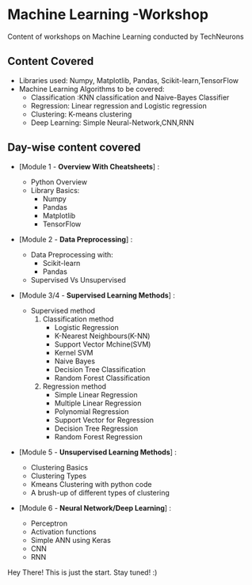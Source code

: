 # Machine Learning -Workshop

Content of workshops on Machine Learning conducted by TechNeurons

## Content Covered

* Libraries used: Numpy, Matplotlib, Pandas, Scikit-learn,TensorFlow
* Machine Learning Algorithms to be covered:
  * Classification :KNN classification and Naive-Bayes Classifier
  * Regression: Linear regression and Logistic regression
  * Clustering: K-means clustering
  * Deep Learning: Simple Neural-Network,CNN,RNN
  
## Day-wise content covered
  
* [Module 1 - **Overview With Cheatsheets**] :
  * Python Overview
  * Library Basics:
    * Numpy
    * Pandas
    * Matplotlib
    * TensorFlow

* [Module 2 - **Data Preprocessing**] :
  * Data Preprocessing with:
    * Scikit-learn
    * Pandas
  * Supervised Vs Unsupervised

* [Module 3/4 - **Supervised Learning Methods**] :
  * Supervised method
    1. Classification method
       - Logistic Regression
       - K-Nearest Neighbours(K-NN)
       - Support Vector Mchine(SVM)
       - Kernel SVM
       - Naive Bayes
       - Decision Tree Classification
       - Random Forest Classification
    2. Regression method
       - Simple Linear Regression
       - Multiple Linear Regression
       - Polynomial Regression
       - Support Vector for Regression
       - Decision Tree Regression
       - Random Forest Regression

* [Module 5 - **Unsupervised Learning Methods**] :
    - Clustering Basics
    - Clustering Types
    - Kmeans Clustering with python code
    - A brush-up of different types of clustering

* [Module 6 - **Neural Network/Deep Learning**] :
    - Perceptron
    - Activation functions
    - Simple ANN using Keras
    - CNN
    - RNN

Hey There! This is just the start. Stay tuned! :)
